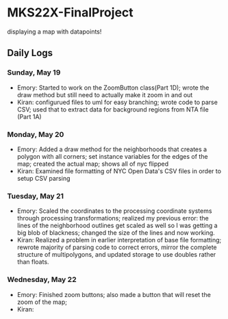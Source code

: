# MKS22X-FinalProject
displaying a map with datapoints!


## Daily Logs
### Sunday, May 19
- Emory: Started to work on the ZoomButton class(Part 1D); wrote the draw method but still need to actually make it zoom in and out
- Kiran: configurued files to uml for easy branching; wrote code to parse CSV; used that to extract data for background regions from NTA file (Part 1A)

### Monday, May 20
- Emory: Added a draw method for the neighborhoods that creates a polygon with all corners; set instance variables for the edges of the map; created the actual map; shows all of nyc flipped
- Kiran: Examined file formatting of NYC Open Data's CSV files in order to setup CSV parsing

### Tuesday, May 21
- Emory: Scaled the coordinates to the processing coordinate systems through processing transformations; realized my previous error: the lines of the neighborhood outlines get scaled as well so I was getting a big blob of blackness; changed the size of the lines and now working.
- Kiran: Realized a problem in earlier interpretation of base file formatting; rewrote majority of parsing code to correct errors, mirror the complete structure of multipolygons, and updated storage to use doubles rather than floats.

### Wednesday, May 22
- Emory: Finished zoom buttons; also made a button that will reset the zoom of the map;
- Kiran:
